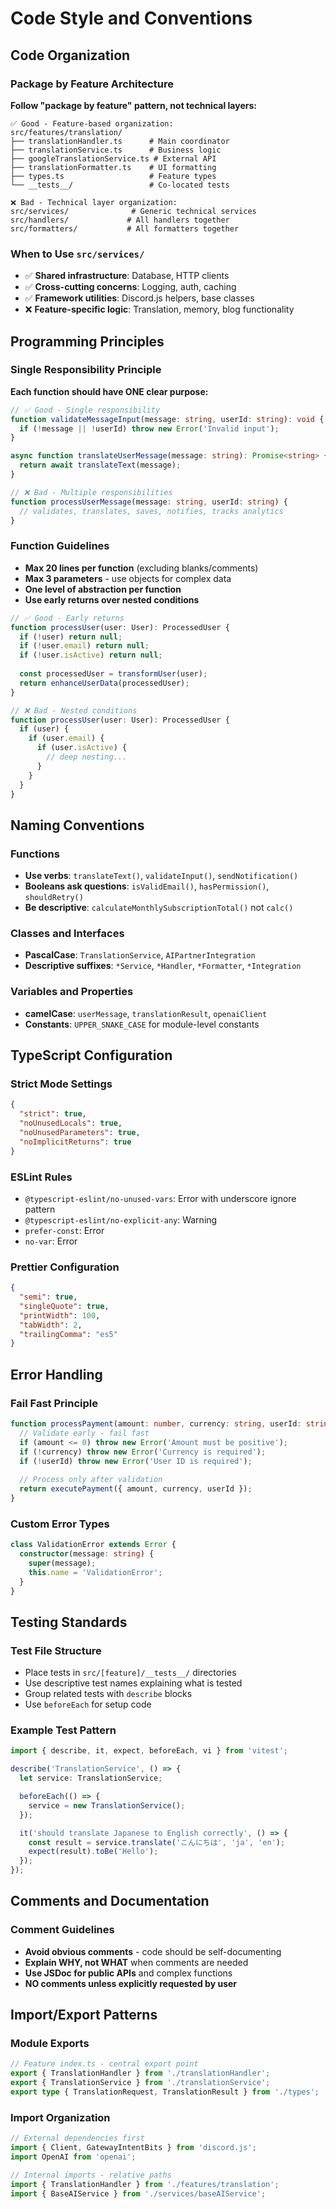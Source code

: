 # Code Style and Conventions

## Code Organization

### Package by Feature Architecture
**Follow "package by feature" pattern, not technical layers:**

```
✅ Good - Feature-based organization:
src/features/translation/
├── translationHandler.ts      # Main coordinator
├── translationService.ts      # Business logic  
├── googleTranslationService.ts # External API
├── translationFormatter.ts    # UI formatting
├── types.ts                   # Feature types
└── __tests__/                 # Co-located tests

❌ Bad - Technical layer organization:
src/services/              # Generic technical services
src/handlers/             # All handlers together
src/formatters/           # All formatters together
```

### When to Use `src/services/`
- ✅ **Shared infrastructure**: Database, HTTP clients
- ✅ **Cross-cutting concerns**: Logging, auth, caching
- ✅ **Framework utilities**: Discord.js helpers, base classes
- ❌ **Feature-specific logic**: Translation, memory, blog functionality

## Programming Principles

### Single Responsibility Principle
**Each function should have ONE clear purpose:**

```typescript
// ✅ Good - Single responsibility
function validateMessageInput(message: string, userId: string): void {
  if (!message || !userId) throw new Error('Invalid input');
}

async function translateUserMessage(message: string): Promise<string> {
  return await translateText(message);
}

// ❌ Bad - Multiple responsibilities
function processUserMessage(message: string, userId: string) {
  // validates, translates, saves, notifies, tracks analytics
}
```

### Function Guidelines
- **Max 20 lines per function** (excluding blanks/comments)
- **Max 3 parameters** - use objects for complex data
- **One level of abstraction per function**
- **Use early returns over nested conditions**

```typescript
// ✅ Good - Early returns
function processUser(user: User): ProcessedUser {
  if (!user) return null;
  if (!user.email) return null;
  if (!user.isActive) return null;
  
  const processedUser = transformUser(user);
  return enhanceUserData(processedUser);
}

// ❌ Bad - Nested conditions
function processUser(user: User): ProcessedUser {
  if (user) {
    if (user.email) {
      if (user.isActive) {
        // deep nesting...
      }
    }
  }
}
```

## Naming Conventions

### Functions
- **Use verbs**: `translateText()`, `validateInput()`, `sendNotification()`
- **Booleans ask questions**: `isValidEmail()`, `hasPermission()`, `shouldRetry()`
- **Be descriptive**: `calculateMonthlySubscriptionTotal()` not `calc()`

### Classes and Interfaces
- **PascalCase**: `TranslationService`, `AIPartnerIntegration`
- **Descriptive suffixes**: `*Service`, `*Handler`, `*Formatter`, `*Integration`

### Variables and Properties
- **camelCase**: `userMessage`, `translationResult`, `openaiClient`
- **Constants**: `UPPER_SNAKE_CASE` for module-level constants

## TypeScript Configuration

### Strict Mode Settings
```json
{
  "strict": true,
  "noUnusedLocals": true,
  "noUnusedParameters": true,
  "noImplicitReturns": true
}
```

### ESLint Rules
- `@typescript-eslint/no-unused-vars`: Error with underscore ignore pattern
- `@typescript-eslint/no-explicit-any`: Warning
- `prefer-const`: Error
- `no-var`: Error

### Prettier Configuration
```json
{
  "semi": true,
  "singleQuote": true,
  "printWidth": 100,
  "tabWidth": 2,
  "trailingComma": "es5"
}
```

## Error Handling

### Fail Fast Principle
```typescript
function processPayment(amount: number, currency: string, userId: string) {
  // Validate early - fail fast
  if (amount <= 0) throw new Error('Amount must be positive');
  if (!currency) throw new Error('Currency is required');
  if (!userId) throw new Error('User ID is required');
  
  // Process only after validation
  return executePayment({ amount, currency, userId });
}
```

### Custom Error Types
```typescript
class ValidationError extends Error {
  constructor(message: string) {
    super(message);
    this.name = 'ValidationError';
  }
}
```

## Testing Standards

### Test File Structure
- Place tests in `src/[feature]/__tests__/` directories
- Use descriptive test names explaining what is tested
- Group related tests with `describe` blocks
- Use `beforeEach` for setup code

### Example Test Pattern
```typescript
import { describe, it, expect, beforeEach, vi } from 'vitest';

describe('TranslationService', () => {
  let service: TranslationService;

  beforeEach(() => {
    service = new TranslationService();
  });

  it('should translate Japanese to English correctly', () => {
    const result = service.translate('こんにちは', 'ja', 'en');
    expect(result).toBe('Hello');
  });
});
```

## Comments and Documentation

### Comment Guidelines
- **Avoid obvious comments** - code should be self-documenting
- **Explain WHY, not WHAT** when comments are needed
- **Use JSDoc for public APIs** and complex functions
- **NO comments unless explicitly requested by user**

## Import/Export Patterns

### Module Exports
```typescript
// Feature index.ts - central export point
export { TranslationHandler } from './translationHandler';
export { TranslationService } from './translationService';
export type { TranslationRequest, TranslationResult } from './types';
```

### Import Organization
```typescript
// External dependencies first
import { Client, GatewayIntentBits } from 'discord.js';
import OpenAI from 'openai';

// Internal imports - relative paths
import { TranslationHandler } from './features/translation';
import { BaseAIService } from './services/baseAIService';
```